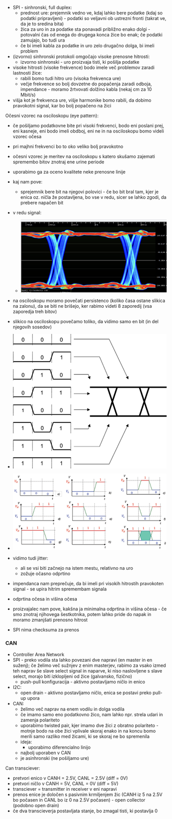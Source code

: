- SPI - sinhronski, full duplex:
	- prednost ure: prejemnik vedno ve, kdaj lahko bere podatke (kdaj so podatki pripravljeni) - podatki so veljavni ob ustrezni fronti (takrat ve, da je to sredina bita)
	- žica za uro in za podatke sta ponavadi približno enako dolgi - potovalni čas od enega do drugega konca žice bo enak; če podatki zamujajo, bo tudi ura
	- če bi imeli kabla za podatke in uro zelo drugačno dolga, bi imeli problem
- (izvorno) sinhronski protokoli omgočajo visoke prenosne hitrosti:
	- izvorno sinhronski - uro proizvaja tisti, ki pošilja podatke
- visoke hitrosti (visoke frekvence) bodo imele več problemov zaradi lastnosti žice:
	- rabili bomo tudi hitro uro (visoka frekvenca ure)
	- večje frekvence so bolj dovzetne do popačenja zaradi odboja, impendance - moramo žrtvovati dolžino kabla (nekaj cm za 10 Mbit/s)
- višja kot je frekvenca ure, višje harmonike bomo rabili, da dobimo pravokotni signal, kar bo bolj popačeno na žici

Očesni vzorec na osciloskopu (eye pattern):
- če pošiljamo podatkovne bite pri visoki frekvenci, bodo eni poslani prej, eni kasneje, eni bodo imeli obdboj, eni ne in na osciloskopu bomo videli vzorec očesa
- pri majhni frekvenci bo to oko veliko bolj pravokotno
- očesni vzorec je meritev na osciloskopu s katero skušamo zajemati spremembo bitov znotraj ene urine periode
- uporabimo ga za oceno kvalitete neke prenosne linije
- kaj nam pove:
	- sprejemnik bere bit na njegovi polovici - če bo bit bral tam, kjer je enica oz. ničla že postavljena, bo vse v redu, sicer se lahko zgodi, da prebere napačen bit
- v redu signal:
	- ![400](../../Images3/Pasted%20image%2020250506164711.png)
- na osciloskopu moramo povečati persistenco (koliko časa ostane slikica na zalonu), da se biti ne brišejo, ker rabimo videti 8 zaporedij (vsa zaporedja treh bitov)
- slikico na osciloskopu povečamo toliko, da vidimo samo en bit (in del njegovih sosedov)
- ![400](../../Images3/Pasted%20image%2020250506165533.png)
- ![500](../../Images3/Pasted%20image%2020250506165603.png)
- vidimo tudi jitter:
	- ali se vsi biti začnejo na istem mestu, relativno na uro
	- zožuje očasno odprtino
- impendanca nam preprečuje, da bi imeli pri visokih hitrostih pravokoten signal - se upira hitrim spremembam signala
- odprtina očesa in višina očesa
- proizvajalec nam pove, kakšna ja minimalna odprtina in višina očesa - če smo znotraj njihovega šestkotnika, potem lahko pride do napak in moramo zmanjšati prenosno hitrost

- SPI nima checksuma za prenos

### CAN
- Controller Area Network
- SPI - preko vodila sta lahko povezani dve napravi (en master in en suženj); če želimo več sužnjev z enim masterjev, rabimo za vsako izmed teh naprav še slave select signal in naparve, ki niso naslovljene s slave select, morajo biti izklopljeni od žice (galvansko, fizično)
	- push-pull konfiguracija - aktivno postavljamo ničlo in enico
- I2C:
	- open drain - aktivno postavljamo ničlo, enica se postavi preko pull-up upora
- CAN:
	- želimo več naprav na enem vodilu in dolga vodila
	- če imamo samo eno podatkovno žico, nam lahko npr. strela udari in zamenja polariteto
	- uporabimo twisted pair, kjer imamo dve žici z obratno polariteto - motnje bodo na obe žici vplivale skoraj enako in na koncu bomo merili samo razliko med žicami, ki se skoraj ne bo spremenila
	- ideja:
		- uporabimo diferencialno linijo
	- najbolj uporaben v CAN
	- je asinhronski (ne pošiljamo ure)

Can transciever:
- pretvori enico v CANH = 2.5V, CANL = 2.5V (diff = 0V)
- pretvori ničlo v CANH = 5V, CANL = 0V (diff = 5V)
- transciever = transmitter in receiver v eni napravi
- prenos enice je določen s pasivnim krmiljenjem žic (CANH iz 5 na 2.5V bo počasen in CANL bo iz 0 na 2.5V počasen) - open collector (podobno open drain)
- če dva transcieverja postavljata stanje, bo zmagal tisti, ki postavlja 0